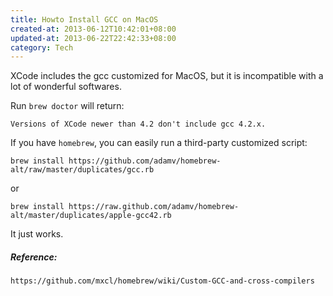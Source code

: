 ```yaml
---
title: Howto Install GCC on MacOS
created-at: 2013-06-12T10:42:01+08:00
updated-at: 2013-06-22T22:42:33+08:00
category: Tech
---
```


XCode includes the gcc customized for MacOS, but it is incompatible with a lot of wonderful softwares.

Run `brew doctor` will return:

    Versions of XCode newer than 4.2 don't include gcc 4.2.x.

If you have `homebrew`, you can easily run a third-party customized script:

    brew install https://github.com/adamv/homebrew-alt/raw/master/duplicates/gcc.rb

or

    brew install https://raw.github.com/adamv/homebrew-alt/master/duplicates/apple-gcc42.rb

It just works.

##### Reference: #####

    https://github.com/mxcl/homebrew/wiki/Custom-GCC-and-cross-compilers
